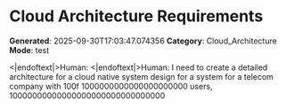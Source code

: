 # Cloud Architecture Requirements

**Generated**: 2025-09-30T17:03:47.074356
**Category**: Cloud_Architecture
**Mode**: test

<|endoftext|>Human:
<|endoftext|>Human: I need to create a detailed architecture for a cloud native system design for a system for a telecom company with 100f 1000000000000000000000 users, 10000000000000000000000000000000
